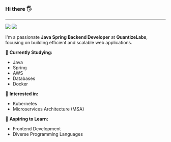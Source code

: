 <!--
**SungwonJeong/SungwonJeong** is a ✨ _special_ ✨ repository because its `README.md` (this file) appears on your GitHub profile.

Here are some ideas to get you started:

- 🔭 I’m currently working on ...
- 🌱 I’m currently learning ...
- 👯 I’m looking to collaborate on ...
- 🤔 I’m looking for help with ...
- 💬 Ask me about ...
- 📫 How to reach me: ...
- 😄 Pronouns: ...
- ⚡ Fun fact: ...
-->

### Hi there 🖐️
---
<a href="mailto:aogn07@gmail.com" target="_blank"><img src="https://img.shields.io/badge/-aogn07%40gmail.com-EA4335?style=for-the-badge&logo=gmail&logoColor=white"/></a> <a href="https://sungwonjeong.github.io/" target="_blank"><img src="https://img.shields.io/badge/-blog-000000?style=for-the-badge&logo=bloglovin&logoColor=white"/></a>


I'm a passionate **Java Spring Backend Developer** at **QuantizeLabs**, focusing on building efficient and scalable web applications.

📘 **Currently Studying:**
- Java
- Spring
- AWS
- Databases
- Docker

🌟 **Interested in:**
- Kubernetes
- Microservices Architecture (MSA)

🚀 **Aspiring to Learn:**
- Frontend Development
- Diverse Programming Languages






